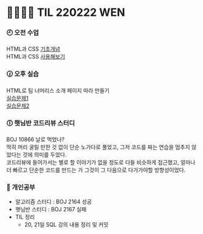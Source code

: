 # 🏃🏻‍♀️💦 TIL 220222 WEN

### 🕘 오전 수업

HTML과 CSS [기초개념](/week9/02.22/Web01.md)\
HTML과 CSS [사용해보기](/02.22/Document.html)

### 🕜 오후 실습

HTML로 팀 너머리스 소개 페이지 따라 만들기\
[실습문제1](/02.22/Web01-1.html)\
[실습문제2](/02.22/Web01-2.html)

### 🕕 햇님반 코드리뷰 스터디

BOJ 10866 날로 먹었나?\
딱히 머리 굴릴 만한 것 없이 단순 노가다로 풀었고, 그저 코드를 짜는 연습을 멈추지 않았다는 것에 의미를 두었다.\
코드리뷰에 들어가서는 별로 할 이야기가 없을 정도로 다들 비슷하게 접근했고, 얼마나 더 빠르고 단순한 코드를 만드는 가 그것이 그 다음으로 다가가야할 방향성이었다.

### 🧐 개인공부

- 알고리즘 스터디 : BOJ 2164 성공
- 햇님반 스터디 : BOJ 2167 실패
- TIL 정리
  - 20, 21일 SQL 강의 내용 정리 및 커밋
